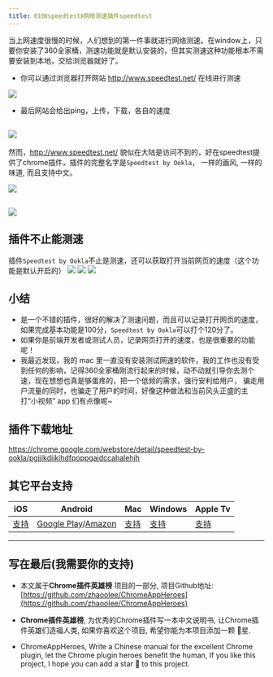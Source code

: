 ```yaml
---
title: 010《speedtest》网络测速插件speedtest
---
```

当上网速度很慢的时候，人们想到的第一件事就进行网络测速。在window上，只要你安装了360全家桶，测速功能就是默认安装的，但其实测速这种功能根本不需要安装到本地，交给浏览器就好了。

- 你可以通过浏览器打开网站 http://www.speedtest.net/ 在线进行测速

![](https://www.v2fy.com/asset/010_speedtest/9fb8383534ab40979fa56c21185b07fc.png)

- 最后网站会给出ping，上传，下载，各自的速度

![](https://www.v2fy.com/asset/010_speedtest/71dc8d85b4a74c8fbc0c311741fade7d.png)
---
然而，http://www.speedtest.net/ 貌似在大陆是访问不到的，好在speedtest提供了chrome插件，插件的完整名字是`Speedtest by Ookla`， 一样的画风, 一样的味道, 而且支持中文。

![](https://www.v2fy.com/asset/010_speedtest/d24ac44d88794366938fc4529c59f34c.png)

![](https://www.v2fy.com/asset/010_speedtest/c6963d49da8044cfb2ac722fc77ce444.png)
---

## 插件不止能测速
插件`Speedtest by Ookla`不止是测速，还可以获取打开当前网页的速度（这个功能是默认开启的）
![](https://www.v2fy.com/asset/010_speedtest/23378d582216478ba492e9a7dbcc8b30.png)
![](https://www.v2fy.com/asset/010_speedtest/283df580a21c431599db0c6ed5b2d6f2.png)
![](https://www.v2fy.com/asset/010_speedtest/de67c5646f9240849528f533adb05056.png)

## 小结
- 是一个不错的插件，很好的解决了测速问题，而且可以记录打开网页的速度，如果完成基本功能是100分，`Speedtest by Ookla`可以打个120分了。
- 如果你是前端开发者或测试人员，记录网页打开的速度，也是很重要的功能呢！
- 我最近发现，我的 mac 里一直没有安装测试网速的软件，我的工作也没有受到任何的影响，记得360全家桶刚流行起来的时候，动不动就引导你去测个速，现在想想也真是够蛋疼的，把一个低频的需求，强行安利给用户， 骗走用户流量的同时，也骗走了用户的时间，好像这种做法和当前风头正盛的主打“小视频” app 们有点像呢~

## 插件下载地址
https://chrome.google.com/webstore/detail/speedtest-by-ookla/pgjjikdiikihdfpoppgaidccahalehjh

## 其它平台支持

| iOS | Android | Mac | Windows | Apple Tv |
| - | - | - | - | - |
| [支持](https://www.speedtest.net/apps/ios) | [Google Play](https://play.google.com/store/apps/details?id=org.zwanoo.android.speedtest&hl=en)/[Amazon](https://www.amazon.com/Ookla-Speedtest-net-Mobile-Speed-Test/dp/B00F9F1G4U) | [支持](https://itunes.apple.com/us/app/speedtest-by-ookla/id1153157709?mt=12) | [支持](https://www.microsoft.com/zh-cn/p/speedtest-by-ookla/9nblggh4z1jc) | [支持](https://www.speedtest.net/apps/appletv) |
---

## 写在最后(我需要你的支持)
- 本文属于**Chrome插件英雄榜** 项目的一部分, 项目Github地址: [https://github.com/zhaoolee/ChromeAppHeroes](https://github.com/zhaoolee/ChromeAppHeroes)

- **Chrome插件英雄榜**, 为优秀的Chrome插件写一本中文说明书, 让Chrome插件英雄们造福人类, 如果你喜欢这个项目, 希望你能为本项目添加一颗 🌟星.

- ChromeAppHeroes, Write a Chinese manual for the excellent Chrome plugin, let the Chrome plugin heroes benefit the human, If you like this project, I hope you can add a star 🌟 to this project.




